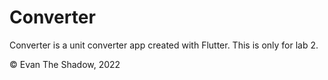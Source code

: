 # Converter

Converter is a unit converter app created with Flutter. This is only for lab 2. 

© Evan The Shadow, 2022
